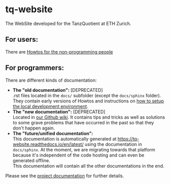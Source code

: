 tq-website
==========

The WebSite developed for the TanzQuotient at ETH Zurich.

For users:
----------
There are [Howtos for the non-programming people](https://github.com/tanzquotient/tq_website/wiki/Howtos)

For programmers:
----------------
There are different kinds of documentation:
- **The "old documentation":** [DEPRECATED]<br />
  .rst files located in the ```docs/``` subfolder (except the ```docs/sphinx``` folder). They contain early versions of Howtos and instructions on [how to setup the local development environment](https://github.com/tanzquotient/tq_website/blob/master/docs/dev/setup.md).
- **The "new documentation":** [DEPRECATED]<br />
  Located in [our Github wiki](https://github.com/tanzquotient/tq_website/wiki). It contains tips and tricks as well as solutions to some grave problems that have occurred in the past so that they don't happen again.
- **The "future/unified documentation":**<br />
  This documentation is automatically generated at https://tq-website.readthedocs.io/en/latest/ using the documentation in ```docs/sphinx```. At the moment, we are migrating towards that platform because it's independent of the code hosting and can even be generated offline.<br />
  This documentation will contain all the other documentations in the end.

Please see the [project documentation](docs/index.md) for further details.
